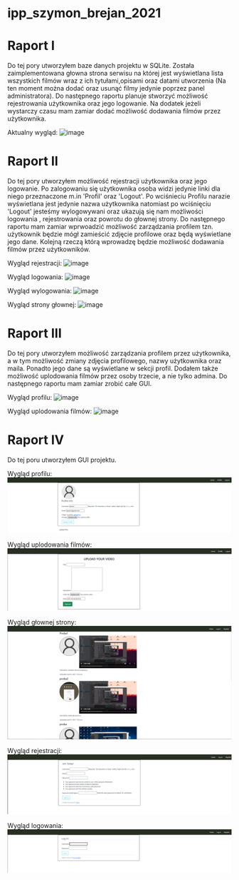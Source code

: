 # ipp_szymon_brejan_2021

# Raport I
Do tej pory utworzyłem baze danych projektu w SQLite. Została zaimplementowana głowna strona serwisu na której jest wyświetlana lista wszystkich filmów wraz z ich tytułami,opisami oraz datami utworzenia (Na ten moment można dodać oraz usunąć filmy jedynie poprzez panel administratora).
Do następnego raportu planuje stworzyć możliwość rejestrowania użytkownika oraz jego logowanie. Na dodatek jeżeli wystarczy czasu mam zamiar dodać możliwość dodawania filmów przez użytkownika.

Aktualny wygląd:
![image](https://github.com/szymon123xxx/ipp_szymon_brejan_2021/blob/main/Zdjęcia/rap1.png)

# Raport II
Do tej pory utworzyłem możliwość rejestracji użytkownika oraz jego logowanie. Po zalogowaniu się użytkownika osoba widzi jedynie linki dla niego przeznaczone m.in 'Profil' oraz 'Logout'. Po wciśnieciu Profilu narazie wyświetlana jest jedynie nazwa użytkownika natomiast po wciśnięciu 'Logout' jesteśmy wylogowywani oraz ukazują się nam możliwości logowania , rejestrowania oraz powrotu do głownej strony. Do następnego raportu mam zamiar wprwoadzić możliwość zarządzania profilem tzn. użytkownik będzie mógł zamieścić zdjęcie profilowe oraz będą wyświetlane jego dane. Kolejną rzeczą którą wprowadzę będzie możliwość dodawania filmów przez użytkowników. 

Wygląd rejestracji:
![image](https://github.com/szymon123xxx/ipp_szymon_brejan_2021/blob/main/Zdjęcia/rap2....png)

Wygląd logowania:
![image](https://github.com/szymon123xxx/ipp_szymon_brejan_2021/blob/main/Zdjęcia/rap2.png)

Wygląd wylogowania:
![image](https://github.com/szymon123xxx/ipp_szymon_brejan_2021/blob/main/Zdjęcia/rap2...png)

Wygląd strony głownej:
![image](https://github.com/szymon123xxx/ipp_szymon_brejan_2021/blob/main/Zdjęcia/rap2..png)

# Raport III
Do tej pory utworzyłem możliwość zarządzania profilem przez użytkownika, a w tym możliwość zmiany zdjęcia profilowego, nazwy użytkownika oraz maila. Ponadto jego dane są wyświetlane w sekcji profil. Dodałem także możliwość uplodowania filmów przez osoby trzecie, a nie tylko admina. Do następnego raportu mam zamiar zrobić całe GUI.

Wygląd profilu:
![image](https://github.com/szymon123xxx/ipp_szymon_brejan_2021/blob/main/Zdjęcia/raport3.png)

Wygląd uplodowania filmów:
![image](https://github.com/szymon123xxx/ipp_szymon_brejan_2021/blob/main/Zdjęcia/raport3_.png)

# Raport IV
Do tej poru utworzyłem GUI projektu.

Wygląd profilu:
![image](https://github.com/szymon123xxx/ipp_szymon_brejan_2021/blob/main/Zdjęcia/raportIV3.png)

Wygląd uplodowania filmów:
![image](https://github.com/szymon123xxx/ipp_szymon_brejan_2021/blob/main/Zdjęcia/raportIV4.png)

Wygląd głownej strony:
![image](https://github.com/szymon123xxx/ipp_szymon_brejan_2021/blob/main/Zdjęcia/raportIV.png)

Wygląd rejestracji:
![image](https://github.com/szymon123xxx/ipp_szymon_brejan_2021/blob/main/Zdjęcia/raportIV1.png)

Wygląd logowania:
![image](https://github.com/szymon123xxx/ipp_szymon_brejan_2021/blob/main/Zdjęcia/raportIV2.png)


